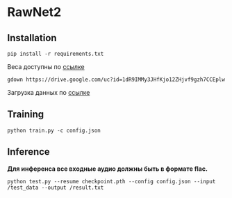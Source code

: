 # RawNet2

## Installation

```shell
pip install -r requirements.txt
```

Веса доступны по [ссылке](https://drive.google.com/file/d/1dR9IMMy3JHfKjo12ZHjvf9gzh7CCEplw/view?usp=sharing)

```shell
gdown https://drive.google.com/uc?id=1dR9IMMy3JHfKjo12ZHjvf9gzh7CCEplw
```

Загрузка данных по [ссылке](https://datashare.ed.ac.uk/bitstream/handle/10283/3336/LA.zip?sequence=3&isAllowed=y)

## Training

``` shell
python train.py -c config.json
```

## Inference

**Для инференса все входные аудио должны быть в формате flac.**

```shell
python test.py --resume checkpoint.pth --config config.json --input /test_data --output /result.txt
```
